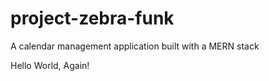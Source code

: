 # project-zebra-funk
A calendar management application built with a MERN stack 


Hello World, Again! 

